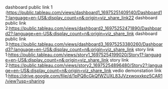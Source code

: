 dashboard public link 1 :https://public.tableau.com/views/dashboard1_16975251409140/Dashboard1?:language=en-US&:display_count=n&:origin=viz_share_link22
dashboard public link 2:https://public.tableau.com/views/dashboard2_16975252471890/Dashboard2?:language=en-US&:display_count=n&:origin=viz_share_link
dashboard public link 3:https://public.tableau.com/views/dashboard3_16975253380260/Dashboard3?:language=en-US&:display_count=n&:origin=viz_share_link
story link 1:https://public.tableau.com/views/story1_16975254199020/Story1?:language=en-US&:display_count=n&:origin=viz_share_link
story link 2:https://public.tableau.com/views/story2_16975254896480/Story2?:language=en-US&:display_count=n&:origin=viz_share_link
vedio demonstation link 1:https://drive.google.com/file/d/1pPQ8cGkQfWZUXL83JVzxwoxxkpz5CAR1/view?usp=sharing
